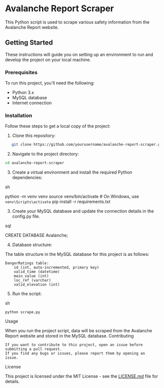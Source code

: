 # Avalanche Report Scraper

This Python script is used to scrape various safety information from the Avalanche Report website.

## Getting Started

These instructions will guide you on setting up an environment to run and develop the project on your local machine.

### Prerequisites

To run this project, you'll need the following:

- Python 3.x
- MySQL database
- Internet connection

### Installation

Follow these steps to get a local copy of the project:

1. Clone this repository:
```sh
   git clone https://github.com/yourusername/avalanche-report-scraper.git
```

2. Navigate to the project directory:
```sh
cd avalanche-report-scraper
```

3. Create a virtual environment and install the required Python dependencies:

sh

python -m venv venv
source venv/bin/activate  # On Windows, use `venv\Scripts\activate`
pip install -r requirements.txt

3. Create your MySQL database and update the connection details in the config.py file.

sql

CREATE DATABASE Avalanche;

4. Database structure:

The table structure in the MySQL database for this project is as follows:

    DangerRatings table:
        id (int, auto-incremented, primary key)
        valid_time (datetime)
        main_value (int)
        loc_ref (varchar)
        valid_elevation (int)

5. Run the script:

sh

    python scrape.py

Usage

When you run the project script, data will be scraped from the Avalanche Report website and stored in the MySQL database.
Contributing

    If you want to contribute to this project, open an issue before submitting a pull request.
    If you find any bugs or issues, please report them by opening an issue.

License

This project is licensed under the MIT License - see the [LICENSE.md](https://github.com/z-kahraman/upwork/blob/main/13-Avalanche%20Report%20Scraper/LICENSE.md) file for details.
